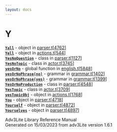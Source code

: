 ```yaml
---
layout: docs
---
```

# Y

[**`Yall`**](../object/Yall.html) - object in
[parser.t](../file/parser.t.html)\[[4762](../source/parser.t.html#4762)\]  
[**`Yell`**](../object/Yell.html) - object in
[actions.t](../file/actions.t.html)\[[544](../source/actions.t.html#544)\]  
[**`YesNoQuestion`**](../object/YesNoQuestion.html) - class in
[parser.t](../file/parser.t.html)\[[1127](../source/parser.t.html#1127)\]  
[**`YesNoTopic`**](../object/YesNoTopic.html) - class in
[actor.t](../file/actor.t.html)\[[3745](../source/actor.t.html#3745)\]  
[**`yesOrNo`**](../file/english.t.html#yesOrNo) - global function in
[english.t](../file/english.t.html)\[[5848](../source/english.t.html#5848)\]  
[**`yesOrNoPhrase(no)`**](../object/yesOrNoPhrase(no).html) - grammar in
[grammar.t](../file/grammar.t.html)\[[1402](../source/grammar.t.html#1402)\]  
[**`yesOrNoPhrase(yes)`**](../object/yesOrNoPhrase(yes).html) - grammar
in
[grammar.t](../file/grammar.t.html)\[[1399](../source/grammar.t.html#1399)\]  
[**`YesOrNoProduction`**](../object/YesOrNoProduction.html) - class in
[parser.t](../file/parser.t.html)\[[4548](../source/parser.t.html#4548)\]  
[**`YesTopic`**](../object/YesTopic.html) - class in
[actor.t](../file/actor.t.html)\[[3709](../source/actor.t.html#3709)\]  
[**`yesTopicObj`**](../object/yesTopicObj.html) - object in
[actions.t](../file/actions.t.html)\[[1768](../source/actions.t.html#1768)\]  
[**`You`**](../object/You.html) - object in
[parser.t](../file/parser.t.html)\[[4718](../source/parser.t.html#4718)\]  
[**`Yourself`**](../object/Yourself.html) - object in
[parser.t](../file/parser.t.html)\[[4872](../source/parser.t.html#4872)\]  
[**`Yourselves`**](../object/Yourselves.html) - object in
[parser.t](../file/parser.t.html)\[[4897](../source/parser.t.html#4897)\]  

<div class="ftr">

Adv3Lite Library Reference Manual  
Generated on 15/03/2023 from adv3Lite version 1.6.1

</div>
